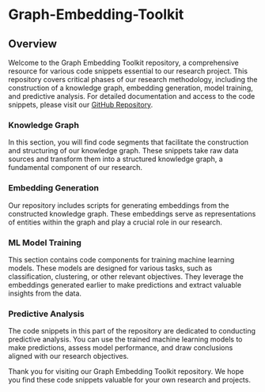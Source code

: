 # Graph-Embedding-Toolkit

## Overview

Welcome to the Graph Embedding Toolkit repository, a comprehensive resource for various code snippets essential to our research project. This repository covers critical phases of our research methodology, including the construction of a knowledge graph, embedding generation, model training, and predictive analysis.
For detailed documentation and access to the code snippets, please visit our [GitHub Repository](https://github.com/camiearth/Graph-Embedding-Toolkit).

### Knowledge Graph
In this section, you will find code segments that facilitate the construction and structuring of our knowledge graph. These snippets take raw data sources and transform them into a structured knowledge graph, a fundamental component of our research.

### Embedding Generation
Our repository includes scripts for generating embeddings from the constructed knowledge graph. These embeddings serve as representations of entities within the graph and play a crucial role in our research. 

### ML Model Training
This section contains code components for training machine learning models. These models are designed for various tasks, such as classification, clustering, or other relevant objectives. They leverage the embeddings generated earlier to make predictions and extract valuable insights from the data.

### Predictive Analysis
The code snippets in this part of the repository are dedicated to conducting predictive analysis. You can use the trained machine learning models to make predictions, assess model performance, and draw conclusions aligned with our research objectives.


Thank you for visiting our Graph Embedding Toolkit repository. We hope you find these code snippets valuable for your own research and projects.
